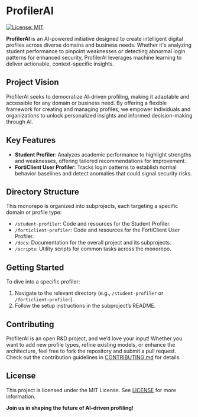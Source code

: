 # ProfilerAI

[![License: MIT](https://img.shields.io/badge/License-MIT-yellow.svg)](https://opensource.org/licenses/MIT)

**ProfilerAI** is an AI-powered initiative designed to create intelligent digital profiles across diverse domains and business needs. Whether it's analyzing student performance to pinpoint weaknesses or detecting abnormal login patterns for enhanced security, ProfilerAI leverages machine learning to deliver actionable, context-specific insights.

## Project Vision
ProfilerAI seeks to democratize AI-driven profiling, making it adaptable and accessible for any domain or business need. By offering a flexible framework for creating and managing profiles, we empower individuals and organizations to unlock personalized insights and informed decision-making through AI.

## Key Features
- **Student Profiler**: Analyzes academic performance to highlight strengths and weaknesses, offering tailored recommendations for improvement.
- **FortiClient User Profiler**: Tracks login patterns to establish normal behavior baselines and detect anomalies that could signal security risks.

## Directory Structure
This monorepo is organized into subprojects, each targeting a specific domain or profile type:
- `/student-profiler`: Code and resources for the Student Profiler.
- `/forticlient-profiler`: Code and resources for the FortiClient User Profiler.
- `/docs`: Documentation for the overall project and its subprojects.
- `/scripts`: Utility scripts for common tasks across the monorepo.

## Getting Started
To dive into a specific profiler:
1. Navigate to the relevant directory (e.g., `/student-profiler` or `/forticlient-profiler`).
2. Follow the setup instructions in the subproject’s README.

## Contributing
ProfilerAI is an open R&D project, and we’d love your input! Whether you want to add new profile types, refine existing models, or enhance the architecture, feel free to fork the repository and submit a pull request. Check out the contribution guidelines in [CONTRIBUTING.md](CONTRIBUTING.md) for details.

## License
This project is licensed under the MIT License. See [LICENSE](LICENSE) for more information.

**Join us in shaping the future of AI-driven profiling!**
